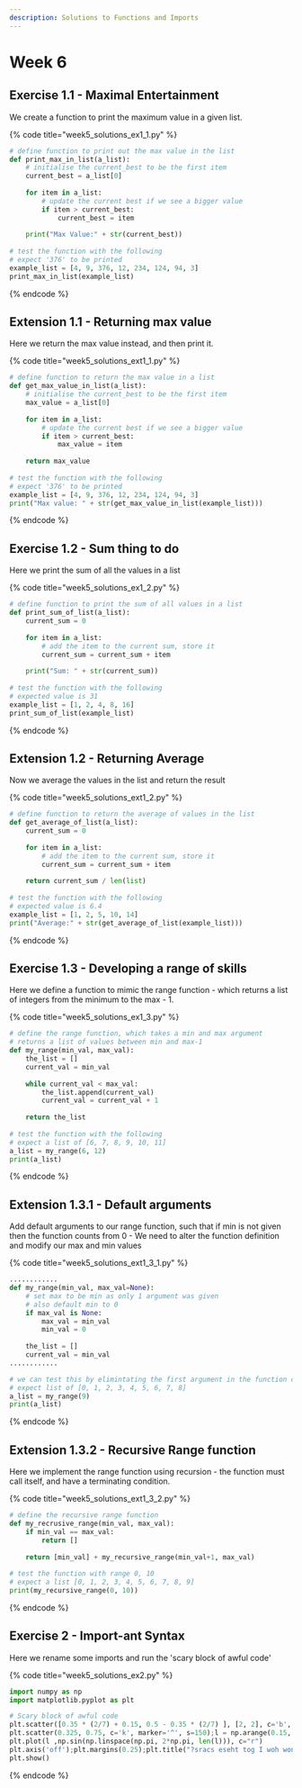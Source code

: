 ```yaml
---
description: Solutions to Functions and Imports
---
```


# Week 6

## Exercise 1.1 - Maximal Entertainment

We create a function to print the maximum value in a given list. 

{% code title="week5\_solutions\_ex1\_1.py" %}
```python
# define function to print out the max value in the list 
def print_max_in_list(a_list):
    # initialise the current_best to be the first item
    current_best = a_list[0]
    
    for item in a_list:
        # update the current best if we see a bigger value
        if item > current_best:
            current_best = item
            
    print("Max Value:" + str(current_best))
    
# test the function with the following
# expect '376' to be printed
example_list = [4, 9, 376, 12, 234, 124, 94, 3]
print_max_in_list(example_list)
```
{% endcode %}

## Extension 1.1 - Returning max value

Here we return the max value instead, and then print it.

{% code title="week5\_solutions\_ext1\_1.py" %}
```python
# define function to return the max value in a list
def get_max_value_in_list(a_list):
    # initialise the current_best to be the first item
    max_value = a_list[0]
    
    for item in a_list:
        # update the current best if we see a bigger value
        if item > current_best:
            max_value = item
            
    return max_value
    
# test the function with the following
# expect '376' to be printed
example_list = [4, 9, 376, 12, 234, 124, 94, 3]
print("Max value: " + str(get_max_value_in_list(example_list)))
```
{% endcode %}

## Exercise 1.2 - Sum thing to do

Here we print the sum of all the values in a list

{% code title="week5\_solutions\_ex1\_2.py" %}
```python
# define function to print the sum of all values in a list
def print_sum_of_list(a_list):
    current_sum = 0
    
    for item in a_list:
        # add the item to the current sum, store it
        current_sum = current_sum + item
        
    print("Sum: " + str(current_sum))
    
# test the function with the following
# expected value is 31
example_list = [1, 2, 4, 8, 16]
print_sum_of_list(example_list)
```
{% endcode %}

## Extension 1.2 - Returning Average

Now we average the values in the list and return the result

{% code title="week5\_solutions\_ext1\_2.py" %}
```python
# define function to return the average of values in the list
def get_average_of_list(a_list):
    current_sum = 0
    
    for item in a_list:
        # add the item to the current sum, store it
        current_sum = current_sum + item
        
    return current_sum / len(list)
    
# test the function with the following
# expected value is 6.4
example_list = [1, 2, 5, 10, 14]
print("Average:" + str(get_average_of_list(example_list)))
```
{% endcode %}

## Exercise 1.3 - Developing a range of skills

Here we define a function to mimic the range function - which returns a list of integers from the minimum to the max - 1.

{% code title="week5\_solutions\_ex1\_3.py" %}
```python
# define the range function, which takes a min and max argument
# returns a list of values between min and max-1
def my_range(min_val, max_val):
    the_list = []
    current_val = min_val
    
    while current_val < max_val:
        the_list.append(current_val)
        current_val = current_val + 1
    
    return the_list
    
# test the function with the following
# expect a list of [6, 7, 8, 9, 10, 11]
a_list = my_range(6, 12)
print(a_list)
```
{% endcode %}

## Extension 1.3.1 - Default arguments

Add default arguments to our range function, such that if min is not given then the function counts from 0 - We need to alter the function definition and modify our max and min values

{% code title="week5\_solutions\_ext1\_3\_1.py" %}
```python
............
def my_range(min_val, max_val=None):
    # set max to be min as only 1 argument was given
    # also default min to 0
    if max_val is None:
        max_val = min_val
        min_val = 0
    
    the_list = []
    current_val = min_val
............

# we can test this by elimintating the first argument in the function call
# expect list of [0, 1, 2, 3, 4, 5, 6, 7, 8]
a_list = my_range(9)
print(a_list)
```
{% endcode %}

## Extension 1.3.2 - Recursive Range function

Here we implement the range function using recursion - the function must call itself, and have a terminating condition.

{% code title="week5\_solutions\_ext1\_3\_2.py" %}
```python
# define the recursive range function
def my_recrusive_range(min_val, max_val):
    if min_val == max_val:
        return []
        
    return [min_val] + my_recursive_range(min_val+1, max_val)
    
# test the function with range 0, 10
# expect a list [0, 1, 2, 3, 4, 5, 6, 7, 8, 9]
print(my_recursive_range(0, 10))
```
{% endcode %}

## Exercise 2 - Import-ant Syntax

Here we rename some imports and run the 'scary block of awful code'

{% code title="week5\_solutions\_ex2.py" %}
```python
import numpy as np
import matplotlib.pyplot as plt

# Scary block of awful code
plt.scatter([0.35 * (2/7) + 0.15, 0.5 - 0.35 * (2/7) ], [2, 2], c='b', marker='s', s=300 )
plt.scatter(0.325, 0.75, c='k', marker='^', s=150);l = np.arange(0.15, 0.51, 0.01)
plt.plot(l ,np.sin(np.linspace(np.pi, 2*np.pi, len(l))), c="r")
plt.axis('off');plt.margins(0.25);plt.title("?sracs eseht tog I woh wonk annaW"[::-1])
plt.show()
```
{% endcode %}

